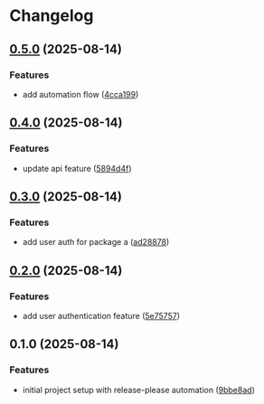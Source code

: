 # Changelog

## [0.5.0](https://github.com/outlookvs/release-please-sample/compare/v0.4.0...v0.5.0) (2025-08-14)


### Features

* add automation flow ([4cca199](https://github.com/outlookvs/release-please-sample/commit/4cca199397b71a74c5350965563ff9981cc3973d))

## [0.4.0](https://github.com/outlookvs/release-please-sample/compare/v0.3.0...v0.4.0) (2025-08-14)


### Features

* update api feature ([5894d4f](https://github.com/outlookvs/release-please-sample/commit/5894d4fe25b810d7e830563e4031838c66efa6dd))

## [0.3.0](https://github.com/outlookvs/release-please-sample/compare/v0.2.0...v0.3.0) (2025-08-14)


### Features

* add user auth for package a ([ad28878](https://github.com/outlookvs/release-please-sample/commit/ad288786f7bd184fb633180d79afaef0ad744398))

## [0.2.0](https://github.com/outlookvs/release-please-sample/compare/v0.1.0...v0.2.0) (2025-08-14)


### Features

* add user authentication feature ([5e75757](https://github.com/outlookvs/release-please-sample/commit/5e757579f0d842e268b41a71967daccb76439dcb))

## 0.1.0 (2025-08-14)


### Features

* initial project setup with release-please automation ([9bbe8ad](https://github.com/outlookvs/release-please-sample/commit/9bbe8ad50438cdeff5aa89b88e072cf5f69fa232))
